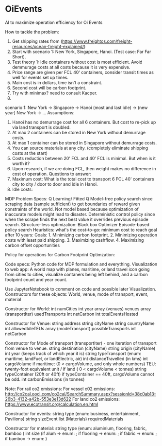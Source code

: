 # OiEvents

AI to maximize operation efficiency for Oi Events

How to tackle the problem:

1. Get shipping rates from (https://www.freightos.com/freight-resources/ocean-freight-explained/)
2. Start with scenario 1: New York, Singapore, Hanoi. (Test case: Far Far Short).
3. Test theory 1: Idle containers without cost is most efficient. Avoid demmurage costs at all costs because it is very expensive.
4. Price range are given per FCL 40' containers, consider transit times as well for events set up times.
5. Main cost is in dollars, time isn't a constraint.
6. Second cost will be carbon footprint.
7. Try with minimax? need to consult Kacper.
8.

scenario 1:
New York -> Singapore -> Hanoi (most and last idle) -> (new year) New York -> ...
Assumptions:

1. Hanoi has no demurrage cost for all 6 containers. But cost to re-pick up via land transport is doubled.
2. At max 2 containers can be stored in New York without demurrage costs.
3. At max 1 container can be stored in Singapore without demurrage costs.
4. You can source materials at any city. (completely eliminate shipping costs at the start)
5. Costs reduction between 20' FCL and 40' FCL is minimal. But when is it worth it?
6. Upon research, if we are doing FCL, then weight makes no difference in cost of operation.
   Questions to answer:
7. Maximum cost: What is the total cost to transport 6 FCL 40' containers city to city / door to door and idle in Hanoi.
8. Idle costs:

MDP Problem Specs:
Q Learning/ Fitted Q
Model-free policy search since scraping data (sample sufficient) to get boundaries of reward given constraints of the world.
Not model based because optimization of inaccurate models might lead to disaster.
Deterministic control policy since when the scrape finds the next best value it overrides previous episode search.
Structure-less optimization: Black box Optimizer
Episode-based policy search
Heuristics: what's the cost-to-go: minimum cost to reach goal after 10 years:
Goals: 1. Minimizing carbon footprint. 2. Minimizing operation costs with least paid shipping. 3. Maximizing cashflow. 4. Maximizing carbon offset opportunities

Policy for operations for Carbon Footprint Optimzation:

Code specs:
Python code for MDP formulation and everything. Visualization to web app: A world map with planes, maritime, or land travel icon going from cities to cities,
visualize contaners being left behind, and a carbon footprint count and year count.

Use JupyterNotebook to comment on code and possible later Visualization.
Constructors for these objects: World, venue, mode of transport, event, material

Constructor for World:
int numCities
int year
array (venues) venues
array (transportIter) usedTransports
int netCarbon
int totalEventsHosted

Constructor for Venue:
string address
string cityName
string countryName
int allowedIdleTEUs
array (modeTransport) possibleTransports
int netCarbon

Constructor for Mode of transport (transportIter) - one iteration of transport from venue to venue.
string destination (cityName)
string origin (cityName)
int year (keeps track of which year it is)
string typeTransport (enum: maritime, landFuel, or landElectric, air)
int distanceTravelled (in kms)
int cargoVolume if maritime: (0 < cargoVolume, and only whole numbers) TEU: twenty-foot equivalent unit / if land ( 0 < cargoVolume < tonnes)
string typeContainer (20ft or 40ft) if typeContainer == 40ft, cargoVolume cannot be odd.
int carbonEmissions (in tonnes)

Note:
For rail co2 emissions:
For vessel c02 emissions: http://co2cal.oocl.com/co2cal/SearchSummary.aspx?sessionId=38c0ab13-26b3-4132-a42b-553e3e13d622
For land co2 emissions: https://www.ecotransit.org/calculation.en.html

Constructor for events:
string type (enum: business, entertainment, Pavilions)
string sizeEvent
list (Materials) requiredMaterials

Constructor for material:
string type (enum: aluminium, flooring, fabric, bamboo )
int size (if alum -> enum: ; if flooring -> enum: ; if fabric -> enum: ; if bamboo -> enum: )
